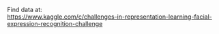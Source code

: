 Find data at:  
https://www.kaggle.com/c/challenges-in-representation-learning-facial-expression-recognition-challenge

